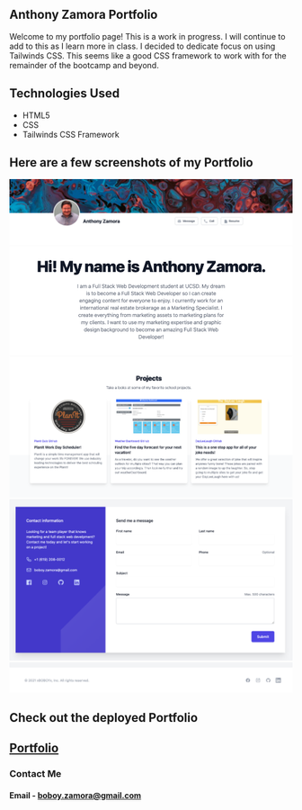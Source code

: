 ## Anthony Zamora Portfolio 

Welcome to my portfolio page! This is a work in progress. I will continue to add to this as I learn more in class. I decided to dedicate focus on using Tailwinds CSS. This seems like a good CSS framework to work with for the remainder of the bootcamp and beyond.

## Technologies Used

- HTML5
- CSS
- Tailwinds CSS Framework


## Here are a few screenshots of my Portfolio

![](assets/images/header.png)
![](assets/images/about.png)
![](assets/images/projects.png)
![](assets/images/contactForm.png)
![](assets/images/footerSocial.png)

## Check out the deployed Portfolio

## [Portfolio](https://xboboyx.github.io/Portfolio/)

### Contact Me

#### Email - boboy.zamora@gmail.com

